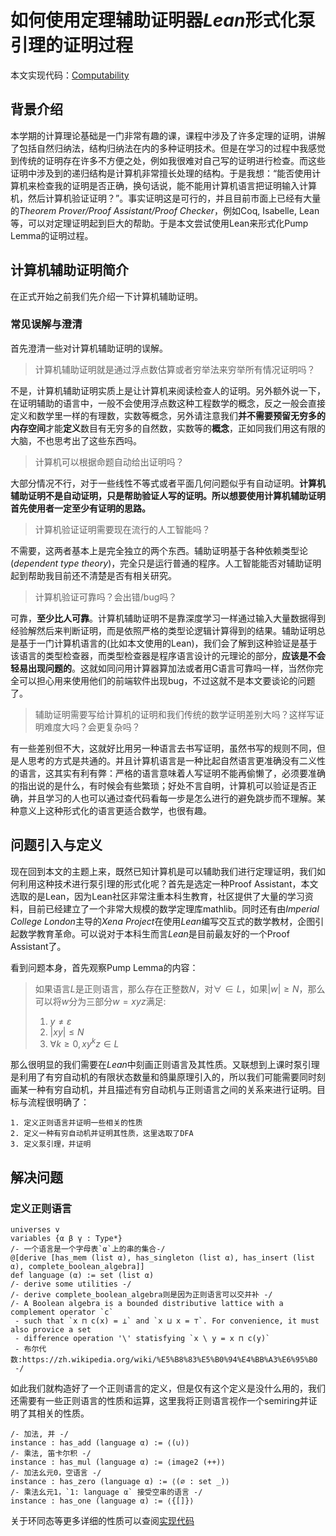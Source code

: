 # 如何使用定理辅助证明器*Lean*形式化泵引理的证明过程

本文实现代码：[Computability](https://github.com/JohnsonLee-debug/Computability)

## 背景介绍

本学期的计算理论基础是一门非常有趣的课，课程中涉及了许多定理的证明，讲解了包括自然归纳法，结构归纳法在内的多种证明技术。但是在学习的过程中我感觉到传统的证明存在许多不方便之处，例如我很难对自己写的证明进行检查。而这些证明中涉及到的递归结构是计算机非常擅长处理的结构。于是我想：“能否使用计算机来检查我的证明是否正确，换句话说，能不能用计算机语言把证明输入计算机，然后计算机验证证明？”。事实证明这是可行的，并且目前市面上已经有大量的*Theorem Prover/Proof Assistant/Proof Checker*，例如Coq, Isabelle, Lean等，可以对定理证明起到巨大的帮助。于是本文尝试使用Lean来形式化Pump Lemma的证明过程。

## 计算机辅助证明简介

在正式开始之前我们先介绍一下计算机辅助证明。

### 常见误解与澄清

首先澄清一些对计算机辅助证明的误解。

> 计算机辅助证明就是通过浮点数估算或者穷举法来穷举所有情况证明吗？

不是，计算机辅助证明实质上是让计算机来阅读检查人的证明。另外额外说一下，在证明辅助的语言中，一般不会使用浮点数这种工程数学的概念，反之一般会直接定义和数学里一样的有理数，实数等概念，另外请注意我们**并不需要预留无穷多的内存空间**才能**定义**数目有无穷多的自然数，实数等的**概念**，正如同我们用这有限的大脑，不也思考出了这些东西吗。

> 计算机可以根据命题自动给出证明吗？

大部分情况不行，对于一些线性不等式或者平面几何问题似乎有自动证明。**计算机辅助证明不是自动证明，只是帮助验证人写的证明。所以想要使用计算机辅助证明首先使用者一定至少有证明的思路。**

> 计算机验证证明需要现在流行的人工智能吗？

不需要，这两者基本上是完全独立的两个东西。辅助证明基于各种依赖类型论(*dependent type theory*)，完全只是运行普通的程序。人工智能能否对辅助证明起到帮助我目前还不清楚是否有相关研究。

> 计算机验证可靠吗？会出错/bug吗？

可靠，**至少比人可靠**。计算机辅助证明不是靠深度学习一样通过输入大量数据得到经验解然后来判断证明，而是依照严格的类型论逻辑计算得到的结果。辅助证明总是基于一门计算机语言的(比如本文使用的Lean)，我们会了解到这种验证是基于该语言的类型检查器，而类型检查器是程序语言设计的元理论的部分，**应该是不会轻易出现问题的**。这就如同问用计算器算加法或者用C语言可靠吗一样，当然你完全可以担心用来使用他们的前端软件出现bug，不过这就不是本文要谈论的问题了。

> 辅助证明需要写给计算机的证明和我们传统的数学证明差别大吗？这样写证明难度大吗？会更复杂吗？

有一些差别但不大，这就好比用另一种语言去书写证明，虽然书写的规则不同，但是人思考的方式是共通的。并且计算机语言是一种比起自然语言更准确没有二义性的语言，这其实有利有弊：严格的语言意味着人写证明不能再偷懒了，必须要准确的指出说的是什么，有时候会有些繁琐；好处不言自明，计算机可以验证是否正确，并且学习的人也可以通过查代码看每一步是怎么进行的避免跳步而不理解。某种意义上这种形式化的语言更适合数学，也很有趣。

## 问题引入与定义

现在回到本文的主题上来，既然已知计算机是可以辅助我们进行定理证明，我们如何利用这种技术进行泵引理的形式化呢？首先是选定一种Proof Assistant，本文选取的是Lean，因为Lean社区非常注重本科生教育，社区提供了大量的学习资料，目前已经建立了一个非常大规模的数学定理库mathlib。同时还有由*Imperial College London*主导的*Xena Project*在使用*Lean*编写交互式的数学教材，企图引起数学教育革命。可以说对于本科生而言*Lean*是目前最友好的一个Proof Assistant了。

看到问题本身，首先观察Pump Lemma的内容：

> 如果语言$L$是正则语言，那么存在正整数$N$，对$\forall \in L$，如果$|w| \ge N$，那么可以将$w$分为三部分$w=xyz$满足:
> 
>    1. $y\ne \varepsilon$
>    2. $|xy| \le N$
>    3. $\forall k \ge 0, xy^kz\in L$
    
那么很明显的我们需要在*Lean*中刻画正则语言及其性质。又联想到上课时泵引理是利用了有穷自动机的有限状态数量和鸽巢原理引入的，所以我们可能需要同时刻画某一种有穷自动机，并且描述有穷自动机与正则语言之间的关系来进行证明。目标与流程很明确了：

    1. 定义正则语言并证明一些相关的性质
    2. 定义一种有穷自动机并证明其性质，这里选取了DFA
    3. 定义泵引理，并证明

## 解决问题

### 定义正则语言

```lean
universes v
variables {α β γ : Type*}
/- 一个语言是一个字母表`α`上的串的集合-/
@[derive [has_mem (list α), has_singleton (list α), has_insert (list α), complete_boolean_algebra]]
def language (α) := set (list α)
/- derive some utilities -/
/- derive complete_boolean_algebra则是因为正则语言可以交并补 -/
/- A Boolean algebra is a bounded distributive lattice with a complement operator `c`
 - such that `x ⊓ c(x) = ⊥` and `x ⊔ x = ⊤`. For convenience, it must also provice a set
 - difference operation '\' statisfying `x \ y = x ⊓ c(y)`
 - 布尔代数:https://zh.wikipedia.org/wiki/%E5%B8%83%E5%B0%94%E4%BB%A3%E6%95%B0
 -/
```

如此我们就构造好了一个正则语言的定义，但是仅有这个定义是没什么用的，我们还需要有一些正则语言的性质和运算，这里我将正则语言视作一个semiring并证明了其相关的性质。

```lean
/- 加法, 并 -/
instance : has_add (language α) := ⟨(∪)⟩
/- 乘法, 笛卡尔积 -/
instance : has_mul (language α) := ⟨image2 (++)⟩
/- 加法幺元0，空语言 -/
instance : has_zero (language α) := ⟨(∅ : set _)⟩
/- 乘法幺元1，`1: language α` 接受空串的语言 -/
instance : has_one (language α) := ⟨{[]}⟩
```
关于环同态等更多详细的性质可以查阅[实现代码](https://github.com/JohnsonLee-debug/Computability/blob/a8f6eaa77d6b426de64b376a93c0c6bcee2ae672/src/language.lean#L63)
